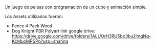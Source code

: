 Un juego de peleas con programación de un cubo y animación simple.

Los Assets utilizados fueron: 
- Fence 4 Pack Wood
- Dog Knight PBR Polyart
link google drive: https://drive.google.com/drive/folders/1ALUOrH3RU5bo3bu2lmgNq-KcMuoMPSPp?usp=sharing
